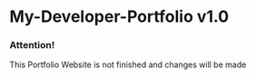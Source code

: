# My-Developer-Portfolio v1.0
### Attention!
This Portfolio Website is not finished and changes will be made
